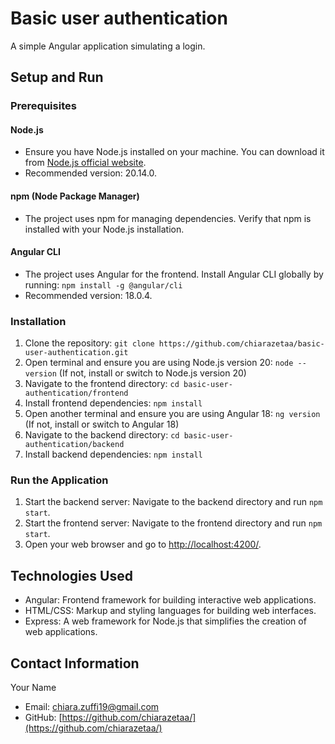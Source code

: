# Basic user authentication

A simple Angular application simulating a login.

## Setup and Run

### Prerequisites
#### Node.js
- Ensure you have Node.js installed on your machine. You can download it from [Node.js official website](https://nodejs.org/).
- Recommended version: 20.14.0.
#### npm (Node Package Manager)
- The project uses npm for managing dependencies. Verify that npm is installed with your Node.js installation.
#### Angular CLI
- The project uses Angular for the frontend. Install Angular CLI globally by running: `npm install -g @angular/cli`
- Recommended version: 18.0.4.

### Installation
1. Clone the repository: `git clone https://github.com/chiarazetaa/basic-user-authentication.git`
2. Open terminal and ensure you are using Node.js version 20: `node --version` (If not, install or switch to Node.js version 20)
3. Navigate to the frontend directory: `cd basic-user-authentication/frontend`
4. Install frontend dependencies: `npm install`
5. Open another terminal and ensure you are using Angular 18: `ng version` (If not, install or switch to Angular 18)
6. Navigate to the backend directory: `cd basic-user-authentication/backend`
7. Install backend dependencies: `npm install`

### Run the Application
1. Start the backend server: Navigate to the backend directory and run `npm start`.
2. Start the frontend server: Navigate to the frontend directory and run `npm start`.
3. Open your web browser and go to [http://localhost:4200/](http://localhost:4200/).

## Technologies Used
- Angular: Frontend framework for building interactive web applications.
- HTML/CSS: Markup and styling languages for building web interfaces.
- Express: A web framework for Node.js that simplifies the creation of web applications.

## Contact Information
Your Name
- Email: chiara.zuffi19@gmail.com
- GitHub: [https://github.com/chiarazetaa/](https://github.com/chiarazetaa/)
